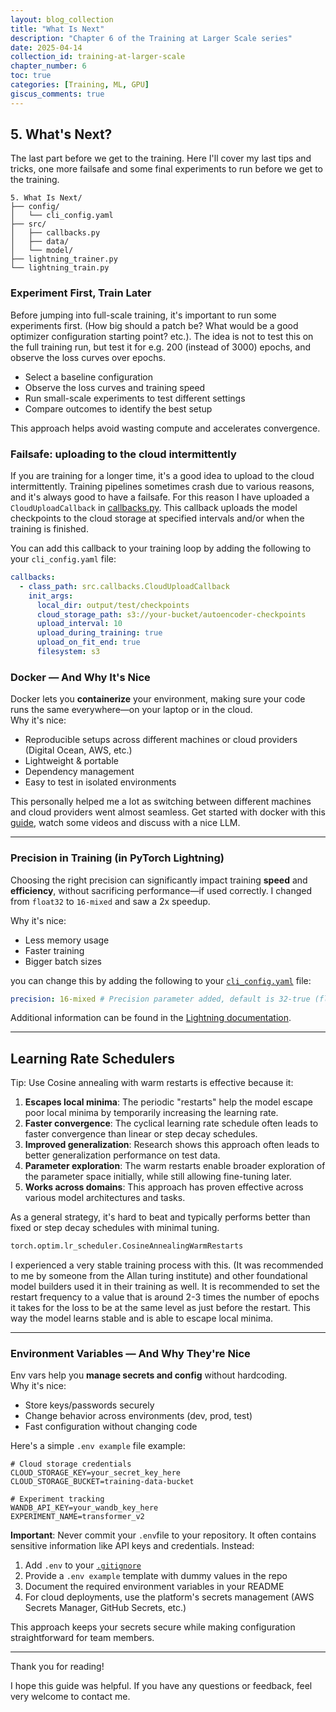 ```yaml
---
layout: blog_collection
title: "What Is Next"
description: "Chapter 6 of the Training at Larger Scale series"
date: 2025-04-14
collection_id: training-at-larger-scale
chapter_number: 6
toc: true
categories: [Training, ML, GPU]
giscus_comments: true
---
```


## 5. What's Next?

The last part before we get to the training.
Here I'll cover my last tips and tricks, one more failsafe and some final experiments to run before we get to the training.

```
5. What Is Next/
├── config/
│   └── cli_config.yaml
├── src/
│   ├── callbacks.py
│   ├── data/
│   └── model/
├── lightning_trainer.py
└── lightning_train.py
```

### Experiment First, Train Later

Before jumping into full-scale training, it's important to run some experiments first. (How big should a patch be? What would be a good optimizer configuration starting point? etc.). The idea is not to test this on the full training run, but test it for e.g. 200 (instead of 3000) epochs, and observe the loss curves over epochs.

- Select a baseline configuration
- Observe the loss curves and training speed
- Run small-scale experiments to test different settings
- Compare outcomes to identify the best setup

This approach helps avoid wasting compute and accelerates convergence.

### Failsafe: uploading to the cloud intermittently

If you are training for a longer time, it's a good idea to upload to the cloud intermittently.
Training pipelines sometimes crash due to various reasons, and it's always good to have a failsafe.
For this reason I have uploaded a `CloudUploadCallback` in [callbacks.py](https://github.com/CoenvdE/Training-at-larger-scale-blog/blob/main/5.%20What%20Is%20Next/src/callbacks.py).
This callback uploads the model checkpoints to the cloud storage at specified intervals and/or when the training is finished.

You can add this callback to your training loop by adding the following to your `cli_config.yaml` file:

```yaml
callbacks:
  - class_path: src.callbacks.CloudUploadCallback
    init_args:
      local_dir: output/test/checkpoints
      cloud_storage_path: s3://your-bucket/autoencoder-checkpoints
      upload_interval: 10
      upload_during_training: true
      upload_on_fit_end: true
      filesystem: s3
```

### Docker — And Why It's Nice

Docker lets you **containerize** your environment, making sure your code runs the same everywhere—on your laptop or in the cloud.  
Why it's nice:

- Reproducible setups across different machines or cloud providers (Digital Ocean, AWS, etc.)
- Lightweight & portable
- Dependency management
- Easy to test in isolated environments

This personally helped me a lot as switching between different machines and cloud providers went almost seamless.
Get started with docker with this [guide](https://dev.to/docker/getting-started-with-docker-for-aiml-a-beginners-guide-4k6j), watch some videos and discuss with a nice LLM.

---

### Precision in Training (in PyTorch Lightning)

Choosing the right precision can significantly impact training **speed** and **efficiency**, without sacrificing performance—if used correctly.
I changed from `float32` to `16-mixed` and saw a 2x speedup.

Why it's nice:

- Less memory usage
- Faster training
- Bigger batch sizes

you can change this by adding the following to your [`cli_config.yaml`](https://github.com/CoenvdE/Training-at-larger-scale-blog/blob/main/5.%20What%20Is%20Next/config/cli_config.yaml) file:

```yaml
precision: 16-mixed # Precision parameter added, default is 32-true (float32)
```

Additional information can be found in the [Lightning documentation](https://pytorch-lightning.readthedocs.io/en/1.5.10/guides/speed.html).

---

## Learning Rate Schedulers

Tip: Use Cosine annealing with warm restarts is effective because it:

1. **Escapes local minima**: The periodic "restarts" help the model escape poor local minima by temporarily increasing the learning rate.
2. **Faster convergence**: The cyclical learning rate schedule often leads to faster convergence than linear or step decay schedules.
3. **Improved generalization**: Research shows this approach often leads to better generalization performance on test data.
4. **Parameter exploration**: The warm restarts enable broader exploration of the parameter space initially, while still allowing fine-tuning later.
5. **Works across domains**: This approach has proven effective across various model architectures and tasks.

As a general strategy, it's hard to beat and typically performs better than fixed or step decay schedules with minimal tuning.

```python
torch.optim.lr_scheduler.CosineAnnealingWarmRestarts
```

I experienced a very stable training process with this. (It was recommended to me by someone from the Allan turing institute) and other foundational model builders used it in their training as well. It is recommended to set the restart frequency to a value that is around 2-3 times the number of epochs it takes for the loss to be at the same level as just before the restart. This way the model learns stable and is able to escape local minima.

---

### Environment Variables — And Why They're Nice

Env vars help you **manage secrets and config** without hardcoding.  
Why it's nice:

- Store keys/passwords securely
- Change behavior across environments (dev, prod, test)
- Fast configuration without changing code

Here's a simple `.env example` file example:

```
# Cloud storage credentials
CLOUD_STORAGE_KEY=your_secret_key_here
CLOUD_STORAGE_BUCKET=training-data-bucket

# Experiment tracking
WANDB_API_KEY=your_wandb_key_here
EXPERIMENT_NAME=transformer_v2
```

**Important**: Never commit your `.env`file to your repository. It often contains sensitive information like API keys and credentials. Instead:

1. Add `.env` to your [`.gitignore`](https://github.com/CoenvdE/Training-at-larger-scale-blog/blob/main/5.%20What%20Is%20Next/config/.gitignore)
2. Provide a `.env example` template with dummy values in the repo
3. Document the required environment variables in your README
4. For cloud deployments, use the platform's secrets management (AWS Secrets Manager, GitHub Secrets, etc.)

This approach keeps your secrets secure while making configuration straightforward for team members.

---

Thank you for reading!

I hope this guide was helpful. If you have any questions or feedback, feel very welcome to contact me.

